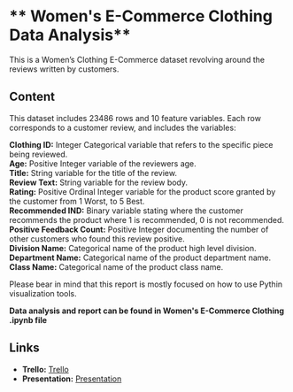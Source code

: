# ** Women's E-Commerce Clothing Data Analysis** <br>
This is a Women’s Clothing E-Commerce dataset revolving around the reviews written by customers.

## **Content**<br>
This dataset includes 23486 rows and 10 feature variables. Each row corresponds to a customer review, and includes the variables:<br>

**Clothing ID:** Integer Categorical variable that refers to the specific piece being reviewed.<br>
**Age:** Positive Integer variable of the reviewers age.<br>
**Title:** String variable for the title of the review.<br>
**Review Text:** String variable for the review body.<br>
**Rating:** Positive Ordinal Integer variable for the product score granted by the customer from 1 Worst, to 5 Best.<br>
**Recommended IND:** Binary variable stating where the customer recommends the product where 1 is recommended, 0 is not recommended.<br>
**Positive Feedback Count:** Positive Integer documenting the number of other customers who found this review positive.<br>
**Division Name:** Categorical name of the product high level division.<br>
**Department Name:** Categorical name of the product department name.<br>
**Class Name:** Categorical name of the product class name.<br>

Please bear in mind that this report is mostly focused on how to use Pythin visualization tools.<br>

**Data analysis and report can be found in Women's E-Commerce Clothing .ipynb file** 

## **Links**
- **Trello:** [Trello](https://trello.com/b/rU56XUNb/womens-e-commerce-clothing)
- **Presentation:** [Presentation](https://docs.google.com/presentation/d/1J2xE93fW6hDuRbb0YOTuN5hVM-VZGfz5iRrFlnaxPA4/edit#slide=id.g9b308ab400_0_112)


